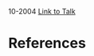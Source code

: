 

10-2004
[Link to Talk](https://www.churchofjesuschrist.org/study/general-conference/2004/10/sunday-afternoon-session?lang=eng)



# References
